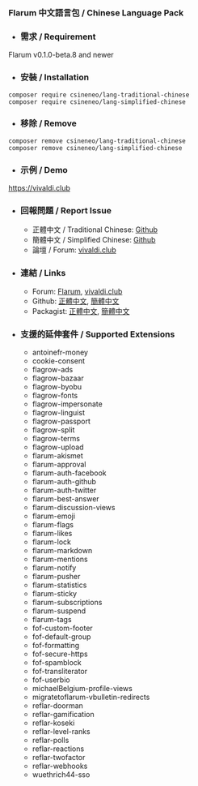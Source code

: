 ### Flarum 中文語言包 / Chinese Language Pack

- ### 需求 / Requirement
Flarum v0.1.0-beta.8 and newer


- ### 安裝 / Installation
```
composer require csineneo/lang-traditional-chinese
composer require csineneo/lang-simplified-chinese
```

- ### 移除 / Remove
```
composer remove csineneo/lang-traditional-chinese
composer remove csineneo/lang-simplified-chinese
```

- ### 示例 / Demo
https://vivaldi.club 

- ### 回報問題 / Report Issue
    - 正體中文 / Traditional Chinese: [Github](https://github.com/Csineneo/lang-traditional-chinese/issues)
    - 簡體中文 / Simplified Chinese: [Github](https://github.com/Csineneo/lang-simplified-chinese/issues)
    - 論壇 / Forum: [vivaldi.club](https://vivaldi.club/t/flarum)

- ### 連結 / Links
    - Forum: [Flarum](https://discuss.flarum.org/d/17954), [vivaldi.club](https://vivaldi.club/d/8298)
    - Github: [正體中文](https://github.com/Csineneo/lang-traditional-chinese), [簡體中文](https://github.com/Csineneo/lang-simplified-chinese)
    - Packagist: [正體中文](https://packagist.org/packages/csineneo/lang-traditional-chinese), [簡體中文](https://packagist.org/packages/csineneo/lang-simplified-chinese)

- ### 支援的延伸套件 / Supported Extensions
	- antoinefr-money
  - cookie-consent
  - flagrow-ads
  - flagrow-bazaar
  - flagrow-byobu
  - flagrow-fonts
  - flagrow-impersonate
  - flagrow-linguist
  - flagrow-passport
  - flagrow-split
  - flagrow-terms
  - flagrow-upload
  - flarum-akismet
  - flarum-approval
  - flarum-auth-facebook
  - flarum-auth-github
  - flarum-auth-twitter
  - flarum-best-answer
  - flarum-discussion-views
  - flarum-emoji
  - flarum-flags
  - flarum-likes
  - flarum-lock
  - flarum-markdown
  - flarum-mentions
  - flarum-notify
  - flarum-pusher
  - flarum-statistics
  - flarum-sticky
  - flarum-subscriptions
  - flarum-suspend
  - flarum-tags
  - fof-custom-footer
  - fof-default-group
  - fof-formatting
  - fof-secure-https
  - fof-spamblock
  - fof-transliterator
  - fof-userbio
  - michaelBelgium-profile-views
  - migratetoflarum-vbulletin-redirects
  - reflar-doorman
  - reflar-gamification
  - reflar-koseki
  - reflar-level-ranks
  - reflar-polls
  - reflar-reactions
  - reflar-twofactor
  - reflar-webhooks
  - wuethrich44-sso
